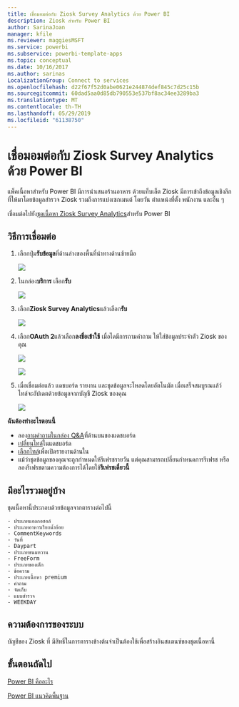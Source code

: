 ```yaml
---
title: เชื่อมอมต่อกับ Ziosk Survey Analytics ด้วย Power BI
description: Ziosk สำหรับ Power BI
author: SarinaJoan
manager: kfile
ms.reviewer: maggiesMSFT
ms.service: powerbi
ms.subservice: powerbi-template-apps
ms.topic: conceptual
ms.date: 10/16/2017
ms.author: sarinas
LocalizationGroup: Connect to services
ms.openlocfilehash: d22f67f52d0abe0621e244874def845c7d25c15b
ms.sourcegitcommit: 60dad5aa0d85db790553e537bf8ac34ee3289ba3
ms.translationtype: MT
ms.contentlocale: th-TH
ms.lasthandoff: 05/29/2019
ms.locfileid: "61138750"
---
```

# <a name="connect-to-ziosk-survey-analytics-with-power-bi"></a>เชื่อมอมต่อกับ Ziosk Survey Analytics ด้วย Power BI
แพ็คเนื้อหาสำหรับ Power BI มีการนำเสนอร้านอาหาร ด้วยแท็บเล็ต Ziosk มีการเข้าถึงข้อมูลเชิงลึกที่ให้มาโดยข้อมูลสำรวจ Ziosk รวมถึงการแบ่งเซกเมนต์ โดยวัน ตำแหน่งที่ตั้ง พนักงาน และอื่น ๆ

เชื่อมต่อไปยัง[ชุดเนื้อหา Ziosk Survey Analytics](https://app.powerbi.com/getdata/services/ziosk-survey-analytics)สำหรับ Power BI

## <a name="how-to-connect"></a>วิธีการเชื่อมต่อ
1. เลือกปุ่ม**รับข้อมูล**ที่ด้านล่างของพื้นที่นำทางด้านซ้ายมือ  
   
    ![](media/service-connect-to-ziosk/getdata.png)
2. ในกล่อง**บริการ** เลือก**รับ**  
   
    ![](media/service-connect-to-ziosk/services.png)
3. เลือก**Ziosk Survey Analytics**แล้วเลือก**รับ**  
   
    ![](media/service-connect-to-ziosk/ziosk.png)
4. เลือก**OAuth 2**แล้วเลือก**ลงชื่อเข้าใช้** เมื่อไดมีการถามคำถาม ให้ใส่ข้อมูลประจำตัว Ziosk ของคุณ
   
    ![](media/service-connect-to-ziosk/creds.png)
   
    ![](media/service-connect-to-ziosk/creds2.png)
5. เมื่อเชื่อมต่อแล้ว แดชบอร์ด รายงาน และชุดข้อมูลจะโหลดโดยอัตโนมัต เมื่อเสร็จสมบูรณแล้ว์ ไทล์จะอัปเดตด้วยข้อมูลจากบัญชี Ziosk ของคุณ
   
    ![](media/service-connect-to-ziosk/dashboard.png)

**ฉันต้องทำอะไรตอนนี้**

* ลอง[ถามคำถามในกล่อง Q&A](consumer/end-user-q-and-a.md)ที่ด้านบนของแดชบอร์ด
* [เปลี่ยนไทล์](service-dashboard-edit-tile.md)ในแดชบอร์ด
* [เลือกไทล์](consumer/end-user-tiles.md)เพื่อเปิดรายงานด้านใน
* แม้ว่าชุดข้อมูลของคุณจะถูกกำหนดให้รีเฟรชรายวัน แต่คุณสามารถเปลี่ยนกำหนดการรีเฟรช หรือลองรีเฟรชตามความต้องการได้โดยใช้**รีเฟรชเดี๋ยวนี้**

## <a name="whats-included"></a>มีอะไรรวมอยู่บ้าง
ชุดเนื้อหานี้ประกอบด้วยข้อมูลจากตารางต่อไปนี้  

    - ประเภทแอลกอฮอล์  
    - ประเภทอาหารเรียกน้ำย้อย  
    - CommentKeywords  
    - วันที่  
    - Daypart  
    - ประเภทขนมหวาน  
    - FreeForm  
    - ประเภทของเด็ก  
    - ข้อความ  
    - ประเภทเนื้อหา premium  
    - คำถาม  
    - จัดเก็บ  
    - แบบสำรวจ  
    - WEEKDAY  


## <a name="system-requirements"></a>ความต้องการของระบบ
บัญชีของ Ziosk ที่ มีสิทธิ์ในการตารางข้างต้นจำเป็นต้องใช้เพื่อสร้างอินสแตนซ์ของชุดเนื้อหานี้

## <a name="next-steps"></a>ขั้นตอนถัดไป
[Power BI คืออะไร](power-bi-overview.md)

[Power BI แนวคิดพื้นฐาน](consumer/end-user-basic-concepts.md)

